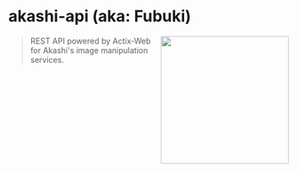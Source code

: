 # akashi-api (aka: Fubuki)

<a href="https://azurlane.koumakan.jp/wiki/Fubuki"><img align='right' src="https://azurlane.netojuu.com/images/thumb/1/1d/FubukiAtre.png/458px-FubukiAtre.png" width="230"></a>
> REST API powered by Actix-Web for Akashi's image manipulation services.

